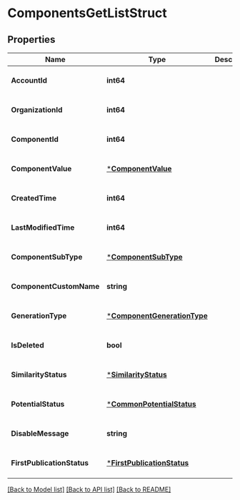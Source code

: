 # ComponentsGetListStruct

## Properties
Name | Type | Description | Notes
------------ | ------------- | ------------- | -------------
**AccountId** | **int64** |  | [optional] [default to null]
**OrganizationId** | **int64** |  | [optional] [default to null]
**ComponentId** | **int64** |  | [optional] [default to null]
**ComponentValue** | [***ComponentValue**](component_value.md) |  | [optional] [default to null]
**CreatedTime** | **int64** |  | [optional] [default to null]
**LastModifiedTime** | **int64** |  | [optional] [default to null]
**ComponentSubType** | [***ComponentSubType**](ComponentSubType.md) |  | [optional] [default to null]
**ComponentCustomName** | **string** |  | [optional] [default to null]
**GenerationType** | [***ComponentGenerationType**](ComponentGenerationType.md) |  | [optional] [default to null]
**IsDeleted** | **bool** |  | [optional] [default to null]
**SimilarityStatus** | [***SimilarityStatus**](SimilarityStatus.md) |  | [optional] [default to null]
**PotentialStatus** | [***CommonPotentialStatus**](CommonPotentialStatus.md) |  | [optional] [default to null]
**DisableMessage** | **string** |  | [optional] [default to null]
**FirstPublicationStatus** | [***FirstPublicationStatus**](FirstPublicationStatus.md) |  | [optional] [default to null]

[[Back to Model list]](../README.md#documentation-for-models) [[Back to API list]](../README.md#documentation-for-api-endpoints) [[Back to README]](../README.md)


